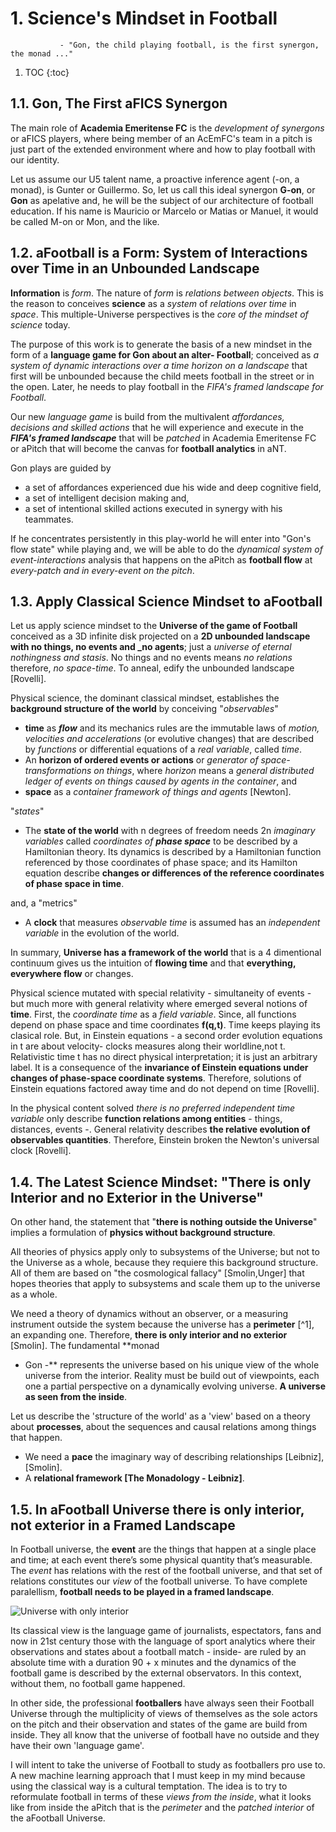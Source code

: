 # 1. Science's Mindset in Football

               - "Gon, the child playing football, is the first synergon, the monad ..."
1. TOC
{:toc}

## 1.1. Gon, The First aFICS Synergon
The main role of **Academia Emeritense FC** is the _development of synergons_ or aFICS players, where being member of an 
AcEmFC's team in a pitch is just part of the extended environment where and how to play football with our identity. 

Let us assume our U5 talent name, a proactive inference agent (-on, a monad), is Gunter or Guillermo. So, let us call this 
ideal synergon **G-on**, or **Gon** as apelative and, he will be the subject of our architecture of football education. If his
name is Mauricio or Marcelo or Matias or Manuel, it would be called M-on or Mon, and the like.

## 1.2. aFootball is a Form: System of Interactions over Time in an Unbounded Landscape
**Information** is _form_. The nature of _form_ is _relations between objects_. This is the reason to conceives **science** as 
a _system_ of _relations over time_ in _space_. This multiple-Universe perspectives is the _core of the mindset of science_ 
today.

The purpose of this work is to generate the basis of a new mindset in the form of a **language game for Gon about an alter-
Football**; conceived as _a system of dynamic interactions over a time horizon on a landscape_ that first will be unbounded 
because the child meets football in the street or in the open. Later, he needs to play football in the _FIFA's framed
landscape for Football_. 

Our new _language game_ is build from the multivalent *affordances, decisions and skilled actions* that he will experience and 
execute in the **_FIFA's framed landscape_** that will be _patched_ in Academia Emeritense FC or aPitch that will become the 
canvas for **football analytics** in aNT. 

Gon plays are guided by 
- a set of affordances experienced due his wide and deep cognitive field, 
- a set of intelligent decision making and,
- a set of intentional skilled actions executed in synergy with his teammates. 

If he concentrates persistently in this play-world he will enter into "Gon's flow state" while playing and, we will be able to
do the _dynamical system of event-interactions_ analysis that happens on the aPitch as **football flow** at _every-patch and
in every-event on the pitch_.

## 1.3. Apply Classical Science Mindset to aFootball
Let us apply science mindset to the **Universe of the game of Football** conceived as a 3D infinite disk projected on a **2D 
unbounded landscape with no things, no events and _no agents**; just a *universe of eternal nothingness and stasis*. No things 
and no events means _no relations_ therefore, _no space-time_. To anneal, edify the unbounded landscape [Rovelli]. 

Physical science, the dominant classical mindset, establishes the **background structure of the world** by conceiving 
"_observables_"
- **time** as _**flow**_ and its mechanics rules are the immutable laws of _motion, velocities and accelerations_ (or evolutive
changes) that are described by _functions_ or differential equations of a _real variable_, called _time_. 
- An **horizon of ordered events or actions** or _generator of space-transformations on things_, where *horizon* means a 
_general distributed ledger of events on things caused by agents in the container_, and
- **space** as a _container framework of things and agents_ [Newton].

"_states_"
- The **state of the world** with n degrees of freedom needs 2n _imaginary variables_ called _coordinates of **phase space**_ 
to be described by a Hamiltonian theory. Its dynamics is described by a Hamiltonian function referenced by those coordinates of
phase space; and its Hamilton equation describe **changes or differences of the reference coordinates of phase space in time**.

and, a "metrics"
- A **clock** that measures _observable time_ is assumed has an _independent variable_ in the evolution of the world.

In summary, **Universe has a framework of the world** that is a 4 dimentional continuum gives us the intuition of **flowing 
time** and that **everything, everywhere flow** or changes.

Physical science mutated with special relativity - simultaneity of events - but much more with general relativity where
emerged several notions of **time**. First, the _coordinate time_ as a _field variable_. Since, all functions depend on phase 
space and time coordinates **f(q,t)**. Time keeps playing its clasical role. But, in Einstein equations - a second order 
evolution equations in t are about velocity- clocks measures along their worldline,not t. Relativistic time t has no direct
physical interpretation; it is just an arbitrary label. It is a consequence of the **invariance of Einstein equations under
changes of phase-space coordinate systems**. Therefore, solutions of Einstein equations factored away time and do not depend
on time [Rovelli].

In the physical content solved _there is no preferred independent time variable_ only describe **function relations among 
entities** - things, distances, events -. General relativity describes **the relative evolution of observables quantities**. 
Therefore, Einstein broken the Newton's universal clock [Rovelli].

## 1.4. The Latest Science Mindset: "There is only Interior and no Exterior in the Universe"
On other hand, the statement that "**there is nothing outside the Universe**" implies a formulation of **physics without 
background structure**. 

All theories of physics apply only to subsystems of the Universe; but not to the Universe as a whole, because they 
requiere this background structure. All of them are based on "the cosmological fallacy" [Smolin,Unger] that hopes theories
that apply to subsystems and scale them up to the universe as a whole. 

We need a theory of dynamics without an observer, or a measuring instrument outside the system because the universe has a 
**perimeter** [^1], an expanding one. Therefore, **there is only interior and no exterior** [Smolin]. The fundamental **monad
- Gon -** represents the universe based on his unique view of the whole universe from the interior. Reality must be build out
of viewpoints, each one a partial perspective on a dynamically evolving universe. **A universe as seen from the inside**.

Let us describe the 'structure of the world' as a 'view' based on a theory about **processes**, about the sequences and causal 
relations among things that happen.

- We need a **pace** the imaginary way of describing relationships [Leibniz],[Smolin].
- A **relational framework [The Monadology - Leibniz]**.

## 1.5. In aFootball Universe there is only interior, not exterior in a Framed Landscape
In Football universe, the **event** are the things that happen at a single place and time; at each event there’s some physical 
quantity that’s measurable. The _event_ has relations with the rest of the football universe, and that set of relations 
constitutes our _view_ of the football universe. To have complete paralellism, **football needs to be played in a framed 
landscape**.

![](/images/MoebiusStrip.png "Universe with only interior")

Its classical view is the language game of journalists, espectators, fans and now in 21st century those with the language of 
sport analytics where their observations and states about a football match - inside- are ruled by an absolute time with a
duration 90 + x minutes and the dynamics of the football game is described by the external observators. In this context,
without them, no football game happened.

In other side, the professional **footballers** have always seen their Football Universe through the multiplicity of views of
themselves as the sole actors on the pitch and their observation and states of the game are build from inside. They all know
that the universe of football have no outside and they have their own 'language game'.

I will intent to take the universe of Football to study as footballers pro use to. A new machine learning approach that I must
keep in my mind because using the classical way is a cultural temptation. The idea is to try to reformulate football in terms
of these _views from the inside_, what it looks like from inside the aPitch that is the _perimeter_ and the _patched interior_
of the aFootball Universe.

